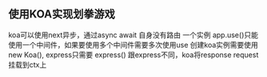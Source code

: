 ## 使用KOA实现划拳游戏
koa可以使用next异步，通过async await
自身没有路由
一个实例 app.use()只能使用一个中间件，如果要使用多个中间件需要多次使用use
创建koa实例需要使用new Koa(), express只需要 express()
跟express不同，koa将response request 挂载到ctx上